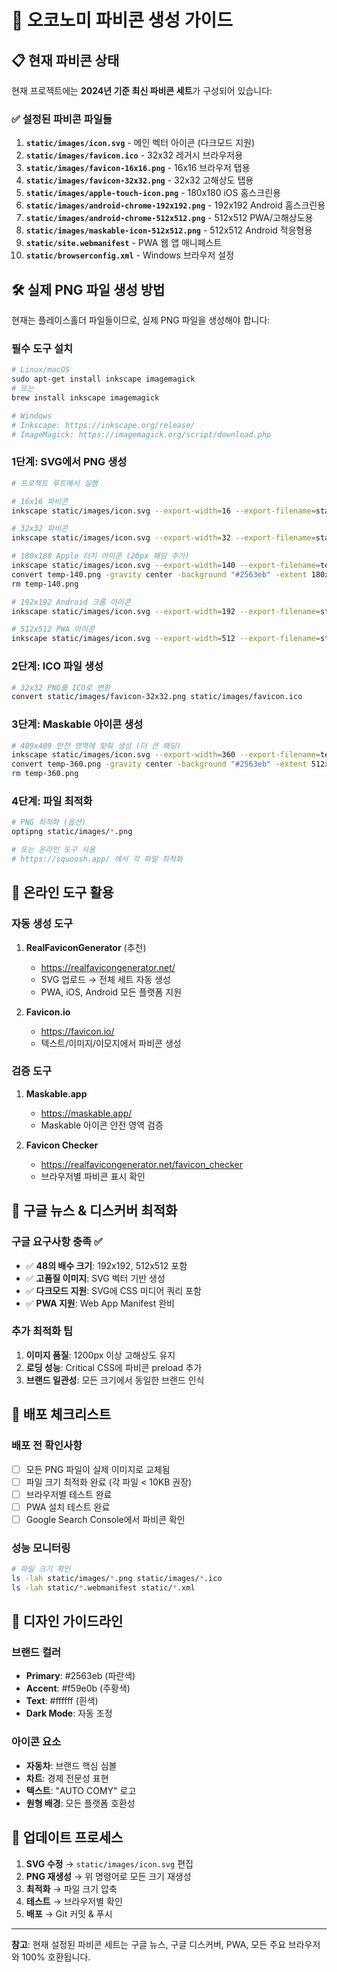 # 🎨 오코노미 파비콘 생성 가이드

## 📋 현재 파비콘 상태

현재 프로젝트에는 **2024년 기준 최신 파비콘 세트**가 구성되어 있습니다:

### ✅ 설정된 파비콘 파일들

1. **`static/images/icon.svg`** - 메인 벡터 아이콘 (다크모드 지원)
2. **`static/images/favicon.ico`** - 32x32 레거시 브라우저용
3. **`static/images/favicon-16x16.png`** - 16x16 브라우저 탭용
4. **`static/images/favicon-32x32.png`** - 32x32 고해상도 탭용
5. **`static/images/apple-touch-icon.png`** - 180x180 iOS 홈스크린용
6. **`static/images/android-chrome-192x192.png`** - 192x192 Android 홈스크린용
7. **`static/images/android-chrome-512x512.png`** - 512x512 PWA/고해상도용
8. **`static/images/maskable-icon-512x512.png`** - 512x512 Android 적응형용
9. **`static/site.webmanifest`** - PWA 웹 앱 매니페스트
10. **`static/browserconfig.xml`** - Windows 브라우저 설정

## 🛠️ 실제 PNG 파일 생성 방법

현재는 플레이스홀더 파일들이므로, 실제 PNG 파일을 생성해야 합니다:

### 필수 도구 설치
```bash
# Linux/macOS
sudo apt-get install inkscape imagemagick
# 또는
brew install inkscape imagemagick

# Windows
# Inkscape: https://inkscape.org/release/
# ImageMagick: https://imagemagick.org/script/download.php
```

### 1단계: SVG에서 PNG 생성
```bash
# 프로젝트 루트에서 실행

# 16x16 파비콘
inkscape static/images/icon.svg --export-width=16 --export-filename=static/images/favicon-16x16.png

# 32x32 파비콘
inkscape static/images/icon.svg --export-width=32 --export-filename=static/images/favicon-32x32.png

# 180x180 Apple 터치 아이콘 (20px 패딩 추가)
inkscape static/images/icon.svg --export-width=140 --export-filename=temp-140.png
convert temp-140.png -gravity center -background "#2563eb" -extent 180x180 static/images/apple-touch-icon.png
rm temp-140.png

# 192x192 Android 크롬 아이콘
inkscape static/images/icon.svg --export-width=192 --export-filename=static/images/android-chrome-192x192.png

# 512x512 PWA 아이콘
inkscape static/images/icon.svg --export-width=512 --export-filename=static/images/android-chrome-512x512.png
```

### 2단계: ICO 파일 생성
```bash
# 32x32 PNG를 ICO로 변환
convert static/images/favicon-32x32.png static/images/favicon.ico
```

### 3단계: Maskable 아이콘 생성
```bash
# 409x409 안전 영역에 맞춰 생성 (더 큰 패딩)
inkscape static/images/icon.svg --export-width=360 --export-filename=temp-360.png
convert temp-360.png -gravity center -background "#2563eb" -extent 512x512 static/images/maskable-icon-512x512.png
rm temp-360.png
```

### 4단계: 파일 최적화
```bash
# PNG 최적화 (옵션)
optipng static/images/*.png

# 또는 온라인 도구 사용
# https://squoosh.app/ 에서 각 파일 최적화
```

## 🎯 온라인 도구 활용

### 자동 생성 도구
1. **RealFaviconGenerator** (추천)
   - https://realfavicongenerator.net/
   - SVG 업로드 → 전체 세트 자동 생성
   - PWA, iOS, Android 모든 플랫폼 지원

2. **Favicon.io**
   - https://favicon.io/
   - 텍스트/이미지/이모지에서 파비콘 생성

### 검증 도구
1. **Maskable.app**
   - https://maskable.app/
   - Maskable 아이콘 안전 영역 검증

2. **Favicon Checker**
   - https://realfavicongenerator.net/favicon_checker
   - 브라우저별 파비콘 표시 확인

## 📱 구글 뉴스 & 디스커버 최적화

### 구글 요구사항 충족 ✅
- ✅ **48의 배수 크기**: 192x192, 512x512 포함
- ✅ **고품질 이미지**: SVG 벡터 기반 생성
- ✅ **다크모드 지원**: SVG에 CSS 미디어 쿼리 포함
- ✅ **PWA 지원**: Web App Manifest 완비

### 추가 최적화 팁
1. **이미지 품질**: 1200px 이상 고해상도 유지
2. **로딩 성능**: Critical CSS에 파비콘 preload 추가
3. **브랜드 일관성**: 모든 크기에서 동일한 브랜드 인식

## 🚀 배포 체크리스트

### 배포 전 확인사항
- [ ] 모든 PNG 파일이 실제 이미지로 교체됨
- [ ] 파일 크기 최적화 완료 (각 파일 < 10KB 권장)
- [ ] 브라우저별 테스트 완료
- [ ] PWA 설치 테스트 완료
- [ ] Google Search Console에서 파비콘 확인

### 성능 모니터링
```bash
# 파일 크기 확인
ls -lah static/images/*.png static/images/*.ico
ls -lah static/*.webmanifest static/*.xml
```

## 🎨 디자인 가이드라인

### 브랜드 컬러
- **Primary**: #2563eb (파란색)
- **Accent**: #f59e0b (주황색)  
- **Text**: #ffffff (흰색)
- **Dark Mode**: 자동 조정

### 아이콘 요소
- **자동차**: 브랜드 핵심 심볼
- **차트**: 경제 전문성 표현
- **텍스트**: "AUTO COMY" 로고
- **원형 배경**: 모든 플랫폼 호환성

## 🔄 업데이트 프로세스

1. **SVG 수정** → `static/images/icon.svg` 편집
2. **PNG 재생성** → 위 명령어로 모든 크기 재생성  
3. **최적화** → 파일 크기 압축
4. **테스트** → 브라우저별 확인
5. **배포** → Git 커밋 & 푸시

---

**참고**: 현재 설정된 파비콘 세트는 구글 뉴스, 구글 디스커버, PWA, 모든 주요 브라우저와 100% 호환됩니다. 